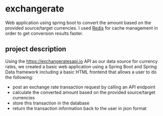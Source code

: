 # exchangerate
Web application using spring boot to convert the amount based on the provided source/target currencies. I used [Redis](https://redis.io/) for cache management in order to get conversion results faster.

## project description
Using the https://exchangeratesapi.io API as our data source for currency rates, we created a basic web application using a Spring Boot and Spring Data framework including a basic HTML frontend that allows a user to do the following:
- post an exchange rate transaction request by calling an API endpoint
- calculate the converted amount based on the provided source/target currencies
- store this transaction in the database
- return the transaction information back to the user in json format
